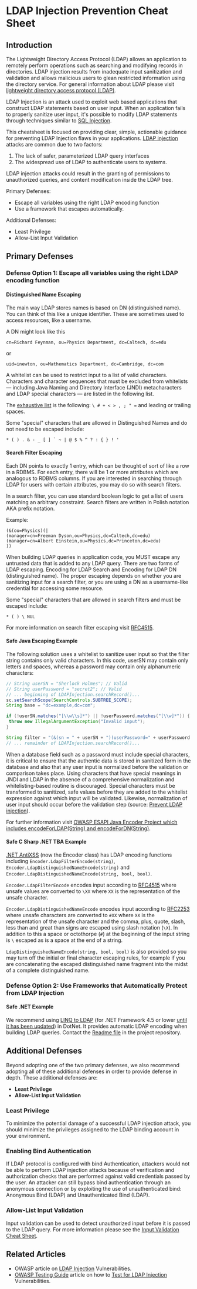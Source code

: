 # LDAP Injection Prevention Cheat Sheet

## Introduction

The Lightweight Directory Access Protocol (LDAP) allows an application to remotely perform operations such as searching and modifying records in
directories. LDAP injection results from inadequate input sanitization and validation and allows malicious users to glean restricted information using the
directory service. For general information about LDAP please visit [lightweight directory access protocol (LDAP)](https://www.redhat.com/en/topics/security/what-is-ldap-authentication).

LDAP Injection is an attack used to exploit web based applications that construct LDAP statements based on user input. When an application fails to properly sanitize user input, it's possible to modify LDAP statements through techniques similar to [SQL Injection](https://owasp.org/www-community/attacks/SQL_Injection).

This cheatsheet is focused on providing clear, simple, actionable guidance for preventing LDAP Injection flaws in your applications. [LDAP injection](https://owasp.org/www-community/attacks/LDAP_Injection) attacks are common due to two factors:

1. The lack of safer, parameterized LDAP query interfaces
2. The widespread use of LDAP to authenticate users to systems.

LDAP injection attacks could result in the granting of permissions to unauthorized queries, and content modification inside the LDAP tree.

Primary Defenses:

- Escape all variables using the right LDAP encoding function
- Use a framework that escapes automatically.

Additional Defenses:

- Least Privilege
- Allow-List Input Validation

## Primary Defenses

### Defense Option 1: Escape all variables using the right LDAP encoding function

#### Distinguished Name Escaping

The main way LDAP stores names is based on DN (distinguished name). You can think of this like a unique identifier. These are sometimes used to access resources, like a username.

A DN might look like this

`cn=Richard Feynman, ou=Physics Department, dc=Caltech, dc=edu`

or

`uid=inewton, ou=Mathematics Department, dc=Cambridge, dc=com`

A whitelist can be used to restrict input to a list of valid characters. Characters and character sequences that must be excluded from whitelists — including
Java Naming and Directory Interface (JNDI) metacharacters and LDAP special characters — are listed in the following list.

The [exhaustive list](https://ldapwiki.com/wiki/Wiki.jsp?page=DN%20Escape%20Values) is the following: `\ # + < > , ; " =` and leading or trailing spaces.

Some "special" characters that are allowed in Distinguished Names and do not need to be escaped include:

```text
* ( ) . & - _ [ ] ` ~ | @ $ % ^ ? : { } ! '
```

#### Search Filter Escaping

Each DN points to exactly 1 entry, which can be thought of sort of like a row in a RDBMS. For each entry, there will be 1 or more attributes which are analogous to RDBMS columns. If you are interested in searching through LDAP for users with certain attributes, you may do so with search filters.

In a search filter, you can use standard boolean logic to get a list of users matching an arbitrary constraint. Search filters are written in Polish notation AKA prefix notation.

Example:

```text
(&(ou=Physics)(|
(manager=cn=Freeman Dyson,ou=Physics,dc=Caltech,dc=edu)
(manager=cn=Albert Einstein,ou=Physics,dc=Princeton,dc=edu)
))
```

When building LDAP queries in application code, you MUST escape any untrusted data that is added to any LDAP query. There are two forms of LDAP escaping. Encoding for LDAP Search and Encoding for LDAP DN (distinguished name). The proper escaping depends on whether you are sanitizing input for a search filter, or you are using a DN as a username-like credential for accessing some resource.

Some "special" characters that are allowed in search filters and must be escaped include:

```text
* ( ) \ NUL
```

For more information on search filter escaping visit [RFC4515](https://datatracker.ietf.org/doc/html/rfc4515#section-3).

#### Safe Java Escaping Example

The following solution uses a whitelist to sanitize user input so that the filter string contains only valid characters. In this code, userSN may contain
only letters and spaces, whereas a password may contain only alphanumeric characters:

```java
// String userSN = "Sherlock Holmes"; // Valid
// String userPassword = "secret2"; // Valid
// ... beginning of LDAPInjection.searchRecord()...
sc.setSearchScope(SearchControls.SUBTREE_SCOPE);
String base = "dc=example,dc=com";

if (!userSN.matches("[\\w\\s]*") || !userPassword.matches("[\\w]*")) {
 throw new IllegalArgumentException("Invalid input");
}

String filter = "(&(sn = " + userSN + ")(userPassword=" + userPassword + "))";
// ... remainder of LDAPInjection.searchRecord()... 
```

When a database field such as a password must include special characters, it is critical to ensure that the authentic data is stored in sanitized form in the
database and also that any user input is normalized before the validation or comparison takes place. Using characters that have special meanings in JNDI
and LDAP in the absence of a comprehensive normalization and whitelisting-based routine is discouraged. Special characters must be transformed to
sanitized, safe values before they are added to the whitelist expression against which input will be validated. Likewise, normalization of user input should
occur before the validation step (source: [Prevent LDAP injection](https://wiki.sei.cmu.edu/confluence/spaces/flyingpdf/pdfpageexport.action?pageId=88487534)).

For further information visit [OWASP ESAPI Java Encoder Project which includes encodeForLDAP(String) and encodeForDN(String)](https://owasp.org/www-project-java-encoder/).

#### Safe C Sharp .NET TBA Example

[.NET AntiXSS](https://blogs.msdn.microsoft.com/securitytools/2010/09/30/antixss-4-0-released/) (now the Encoder class) has LDAP encoding functions including `Encoder.LdapFilterEncode(string)`, `Encoder.LdapDistinguishedNameEncode(string)` and `Encoder.LdapDistinguishedNameEncode(string, bool, bool)`.

`Encoder.LdapFilterEncode` encodes input according to [RFC4515](https://tools.ietf.org/search/rfc4515) where unsafe values are converted to `\XX` where `XX` is the representation of the unsafe character.

`Encoder.LdapDistinguishedNameEncode` encodes input according to [RFC2253](https://tools.ietf.org/html/rfc2253) where unsafe characters are converted to `#XX` where `XX` is the representation of the unsafe character and the comma, plus, quote, slash, less than and great than signs are escaped using slash notation (`\X`). In addition to this a space or octothorpe (`#`) at the beginning of the input string is `\` escaped as is a space at the end of a string.

`LdapDistinguishedNameEncode(string, bool, bool)` is also provided so you may turn off the initial or final character escaping rules, for example if you are concatenating the escaped distinguished name fragment into the midst of a complete distinguished name.

### Defense Option 2: Use Frameworks that Automatically Protect from LDAP Injection

#### Safe .NET Example

We recommend using [LINQ to LDAP](https://www.nuget.org/packages/LinqToLdap/) (for .NET Framework 4.5 or lower [until it has been updated](https://github.com/madhatter22/LinqToLdap/issues/31)) in DotNet. It provides automatic LDAP encoding when building LDAP queries.
Contact the [Readme file](https://github.com/madhatter22/LinqToLdap/blob/master/README.md) in the project repository.

## Additional Defenses

Beyond adopting one of the two primary defenses, we also recommend adopting all of these additional defenses in order to provide defense in depth. These additional defenses are:

- **Least Privilege**
- **Allow-List Input Validation**

### Least Privilege

To minimize the potential damage of a successful LDAP injection attack, you should minimize the privileges assigned to the LDAP binding account in your environment.

### Enabling Bind Authentication

If LDAP protocol is configured with bind Authentication, attackers would not be able to perform LDAP injection attacks because of verification
and authorization checks that are performed against valid credentials passed by the user.
An attacker can still bypass bind authentication through an anonymous connection or by exploiting the use of unauthenticated bind: Anonymous Bind (LDAP) and Unauthenticated Bind (LDAP).

### Allow-List Input Validation

Input validation can be used to detect unauthorized input before it is passed to the LDAP query. For more information please see the [Input Validation Cheat Sheet](Input_Validation_Cheat_Sheet.md).

## Related Articles

- OWASP article on [LDAP Injection](https://owasp.org/www-community/attacks/LDAP_Injection) Vulnerabilities.
- [OWASP Testing Guide](https://owasp.org/www-project-web-security-testing-guide/) article on how to [Test for LDAP Injection](https://owasp.org/www-project-web-security-testing-guide/stable/4-Web_Application_Security_Testing/07-Input_Validation_Testing/06-Testing_for_LDAP_Injection.html) Vulnerabilities.
